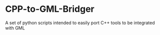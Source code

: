 # CPP-to-GML-Bridger
A set of python scripts intended to easily port C++ tools to be integrated with GML
